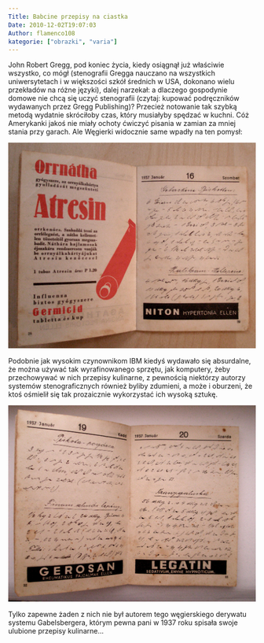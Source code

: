 ```yaml
---
Title: Babcine przepisy na ciastka
Date: 2010-12-02T19:07:03
Author: flamenco108
kategorie: ["obrazki", "varia"]
---
```


John Robert Gregg, pod koniec życia, kiedy osiągnął już właściwie
wszystko, co mógł (stenografii Gregga nauczano na wszystkich
uniwersytetach i w większości szkół średnich w USA, dokonano wielu
przekładów na różne języki), dalej narzekał: a dlaczego gospodynie
domowe nie chcą się uczyć stenografii (czytaj: kupować podręczników
wydawanych przez  Gregg Publishing)? Przecież notowanie tak szybką
metodą wydatnie skróciłoby czas, który musiałyby spędzać w kuchni. Cóż
Amerykanki jakoś nie miały ochoty ćwiczyć pisania w zamian za mniej
stania przy garach. Ale Węgierki widocznie same wpadły na ten pomysł:



![Obrazek](przepisy_hungar_babci_na_ciasta1.jpg)



 Podobnie jak wysokim czynownikom IBM kiedyś wydawało się absurdalne, że
można używać tak wyrafinowanego sprzętu, jak komputery, żeby
przechowywać w nich przepisy kulinarne, z pewnością niektórzy autorzy
systemów stenograficznych również byliby zdumieni, a może i oburzeni, że
ktoś ośmielił się tak prozaicznie wykorzystać ich wysoką sztukę.



![Obrazek](przepisy_hungar_babci_na_ciasta.jpg)



Tylko zapewne żaden z nich nie był autorem tego węgierskiego derywatu
systemu Gabelsbergera, którym pewna pani w 1937 roku spisała swoje
ulubione przepisy kulinarne...
